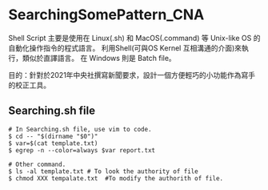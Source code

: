 # SearchingSomePattern_CNA

Shell Script 主要是使用在 Linux(.sh) 和 MacOS(.command) 等 Unix-like OS 的自動化操作指令的程式語言。
利用Shell(可與OS Kernel 互相溝通的介面)來執行，類似於直譯語言。
在 Windows 則是 Batch file。

目的：針對於2021年中央社撰寫新聞要求，設計一個方便輕巧的小功能作為寫手的校正工具。

## Searching.sh file
```shell=
# In Searching.sh file, use vim to code.
$ cd -- "$(dirname "$0")"
$ var=$(cat template.txt)
$ egrep -n --color=always $var report.txt
```
```shell=
# Other command.
$ ls -al template.txt # To look the authority of file 
$ chmod XXX tempalate.txt  #To modify the authorith of file.
```
